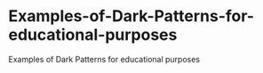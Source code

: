 # Examples-of-Dark-Patterns-for-educational-purposes
Examples of Dark Patterns for educational purposes
